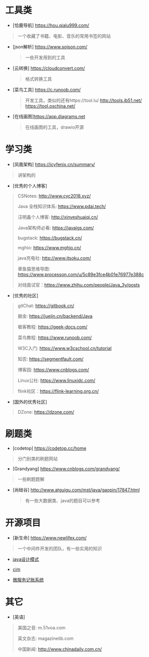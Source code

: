 # 工具类
- [恰鹿导航]  https://hou.qialu999.com/
> 一个收藏了书籍、电影、音乐的常用书签的网站

- [json解析]  https://www.sojson.com/

  > 一些开发用到的工具

- [云转换]  https://cloudconvert.com/

  > 格式转换工具

- [菜鸟工具]  https://c.runoob.com/

  > 开发工具，类似的还有https://tool.lu/ http://tools.jb51.net/ https://tool.oschina.net/

- [在线画图]https://app.diagrams.net

  >在线画图的工具，drawio开源

# 学习类
- [凤凰架构]  https://icyfenix.cn/summary/
> 讲架构的
- [优秀的个人博客]
> CSNotes: http://www.cyc2018.xyz/
>
> Java 全栈知识体系: https://www.pdai.tech/
>
> 汪明鑫个人博客: http://xinyeshuaiqi.cn/
>
> Java架构师必看: https://javajgs.com/
>
> bugstack: https://bugstack.cn/
>
> mghio: https://www.mghio.cn/
>
> java充电社: http://www.itsoku.com/
>
> 章鱼猫思维导图: https://www.processon.com/u/5c89e3fce4b01e76977e388c
>
> 对线面试官：https://www.zhihu.com/people/Java_3y/posts
- [优秀的社区]
> gitChat: https://gitbook.cn/
>
> 掘金: https://juejin.cn/backend/Java
>
> 极客教程: https://geek-docs.com/
>
> 菜鸟教程: https://www.runoob.com/
>
> W3C入门: https://www.w3cschool.cn/tutorial
>
> 知否: https://segmentfault.com/
>
> 博客园: https://www.cnblogs.com/
>
> Linux公社: https://www.linuxidc.com/
>
> flink社区：https://flink-learning.org.cn/

- [国外的优秀社区]
> DZone: https://dzone.com/


# 刷题类
- [codetop]  https://codetop.cc/home
> 分门别类的刷题网站
- [Grandyang]  https://www.cnblogs.com/grandyang/
> 一些刷题题解

- [尚硅谷] http://www.atguigu.com/mst/java/gaopin/17847.html

  >有一些大数据类、java的题目可以参考

# 开源项目
- [新生命]  https://www.newlifex.com/
> 一个中间件开发的团队，有一些实用的知识

- [java设计模式](https://github.com/iluwatar/java-design-patterns)

- [cim](https://github.com/crossoverJie/cim)

- [微服务记账系统](https://github.com/sqshq/piggymetrics)

# 其它
- [英语]
> 美国之音: m.51voa.com
> 
> 英文杂志: magazinelib.com
> 
> 中国新闻: http://www.chinadaily.com.cn/

